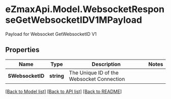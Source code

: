 # eZmaxApi.Model.WebsocketResponseGetWebsocketIDV1MPayload
Payload for Websocket GetWebsocketID V1

## Properties

Name | Type | Description | Notes
------------ | ------------- | ------------- | -------------
**SWebsocketID** | **string** | The Unique ID of the Websocket Connection | 

[[Back to Model list]](../README.md#documentation-for-models) [[Back to API list]](../README.md#documentation-for-api-endpoints) [[Back to README]](../README.md)

